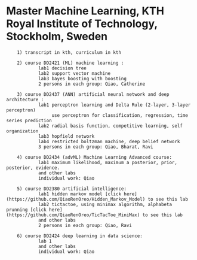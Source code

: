 # Master Machine Learning, KTH Royal Institute of Technology, Stockholm, Sweden

        1) transcript in kth, curriculum in kth
        
        2) course DD2421 (ML) machine learning :  
                lab1 decision tree
                lab2 support vector machine
                lab3 bayes boosting with boosting
                2 persons in each group: Qiao, Catherine
                
        3) course DD2437 (ANN) artificial neural network and deep architecture :
                lab1 perceptron learning and Delta Rule (2-layer, 3-layer perceptron)
                     use perceptron for classification, regression, time series prediction
                lab2 radial basis function, competitive learning, self organization
                lab3 hopfield network
                lab4 restricted boltzman machine, deep belief network
                3 persons in each group: Qiao, Bharat, Ravi
                
        4) course DD2434 (advML) Machine Learning Advanced course:
                lab1 maximum likelihood, maximum a posterior, prior, posterior, evidence. 
                and other labs
                individual work: Qiao        
                
        5) course DD2380 artificial intelligence:
                lab1 hidden markov model [click here](https://github.com/QiaoRenOreo/Hidden_Markov_Model) to see this lab
                lab2 tictactoe, using minimax algorithm, alphabeta prunning [click here](https://github.com/QiaoRenOreo/TicTacToe_MiniMax) to see this lab
                and other labs
                2 persons in each group: Qiao, Ravi
                
        6) course DD2424 deep learning in data science: 
                lab 1 
                and other labs
                individual work: Qiao
        
